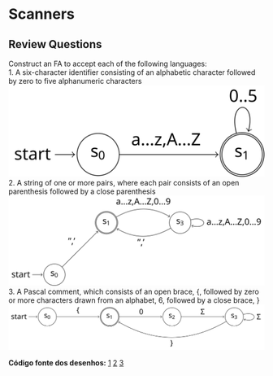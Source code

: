 # Scanners

## Review Questions

Construct an FA to accept each of the following languages:  
    1. A six-character identifier consisting of an alphabetic character followed by zero to five alphanumeric characters
    ![First Review Question](images/scanner_review_question_1.svg)  
    2. A string of one or more pairs, where each pair consists of an open parenthesis followed by a close parenthesis ![Second Review Question](images/scanner_review_question_2.svg)  
    3. A Pascal comment, which consists of an open brace, {, followed by zero or more characters drawn from an alphabet, 6, followed by a close brace, } ![Third Review Question](images/scanner_review_question_3.svg)  

__Código fonte dos desenhos:__
  [1](latex_files/scanner_review_question_1.tex)
  [2](latex_files/scanner_review_question_2.tex)
  [3](latex_files/scanner_review_question_3.tex)
